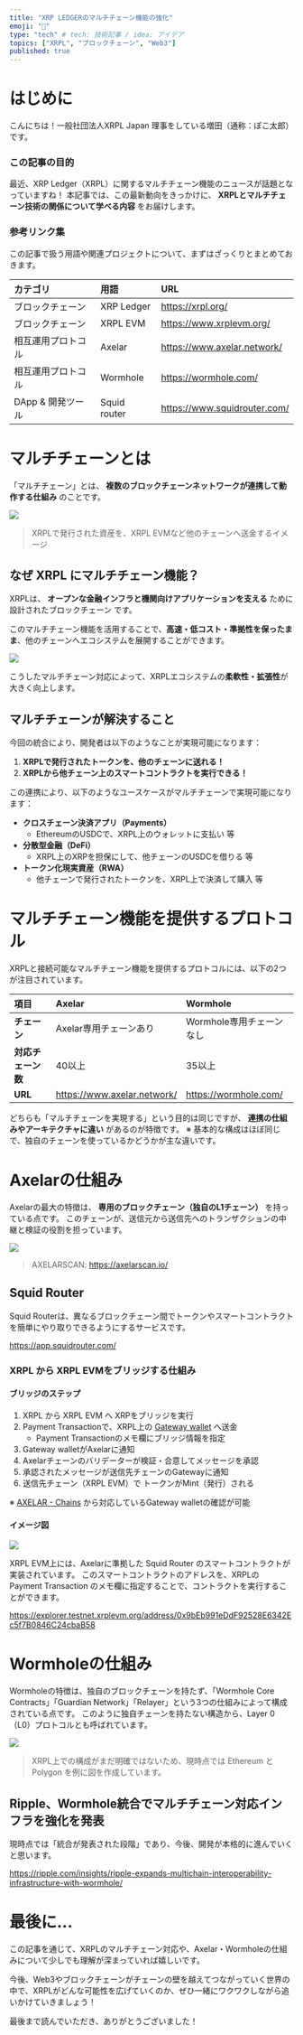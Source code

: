 ```yaml
---
title: "XRP LEDGERのマルチチェーン機能の強化"
emoji: "🐙"
type: "tech" # tech: 技術記事 / idea: アイデア
topics: ["XRPL", "ブロックチェーン", "Web3"]
published: true
---
```


# はじめに

こんにちは！一般社団法人XRPL Japan 理事をしている増田（通称：ぽこ太郎）です。

### この記事の目的

最近、XRP Ledger（XRPL）に関するマルチチェーン機能のニュースが話題となっていますね！
本記事では、この最新動向をきっかけに、 **XRPLとマルチチェーン技術の関係について学べる内容** をお届けします。

### 参考リンク集

この記事で扱う用語や関連プロジェクトについて、まずはざっくりとまとめておきます。

|カテゴリ|用語|URL|
|:--|:--|:--|
|ブロックチェーン|XRP Ledger|https://xrpl.org/|
|ブロックチェーン|XRPL EVM|https://www.xrplevm.org/|
|相互運用プロトコル|Axelar|https://www.axelar.network/|
|相互運用プロトコル|Wormhole|https://wormhole.com/|
|DApp & 開発ツール|Squid router|https://www.squidrouter.com/|


# マルチチェーンとは

「マルチチェーン」とは、 **複数のブロックチェーンネットワークが連携して動作する仕組み** のことです。

![](/images/2025-07-02-xrpl-bridge/01.png)

> XRPLで発行された資産を、XRPL EVMなど他のチェーンへ送金するイメージ

## なぜ XRPL にマルチチェーン機能？

XRPLは、 **オープンな金融インフラと機関向けアプリケーションを支える** ために設計されたブロックチェーン です。

このマルチチェーン機能を活用することで、**高速・低コスト・準拠性を保ったまま**、他のチェーンへエコシステムを展開することができます。

![](/images/2025-07-02-xrpl-bridge/02.png)

こうしたマルチチェーン対応によって、XRPLエコシステムの**柔軟性・拡張性**が大きく向上します。

## マルチチェーンが解決すること

今回の統合により、開発者は以下のようなことが実現可能になります：

1. **XRPLで発行されたトークンを、他のチェーンに送れる！**
2. **XRPLから他チェーン上のスマートコントラクトを実行できる！**

この連携により、以下のようなユースケースがマルチチェーンで実現可能になります：

- **クロスチェーン決済アプリ（Payments）**
  - EthereumのUSDCで、XRPL上のウォレットに支払い 等
- **分散型金融（DeFi）**
  - XRPL上のXRPを担保にして、他チェーンのUSDCを借りる 等
- **トークン化現実資産（RWA）**
  - 他チェーンで発行されたトークンを、XRPL上で決済して購入 等

# マルチチェーン機能を提供するプロトコル

XRPLと接続可能なマルチチェーン機能を提供するプロトコルには、以下の2つが注目されています。

|項目|Axelar|Wormhole|
|:--|:--|:--|
|**チェーン**|Axelar専用チェーンあり|Wormhole専用チェーンなし|
|**対応チェーン数**|40以上|35以上|
|**URL**|https://www.axelar.network/|https://wormhole.com/|

どちらも「マルチチェーンを実現する」という目的は同じですが、 **連携の仕組みやアーキテクチャに違い** があるのが特徴です。
※ 基本的な構成はほぼ同じで、独自のチェーンを使っているかどうかが主な違いです。

# Axelarの仕組み

Axelarの最大の特徴は、 **専用のブロックチェーン（独自のL1チェーン）** を持っている点です。
このチェーンが、送信元から送信先へのトランザクションの中継と検証の役割を担っています。

![](/images/2025-07-02-xrpl-bridge/03.png)

> AXELARSCAN: https://axelarscan.io/

## Squid Router

Squid Routerは、異なるブロックチェーン間でトークンやスマートコントラクトを簡単にやり取りできるようにするサービスです。

https://app.squidrouter.com/

### XRPL から XRPL EVMをブリッジする仕組み

#### ブリッジのステップ

1. XRPL から XRPL EVM へ XRPをブリッジを実行
2. Payment Transactionで、XRPL上の [Gateway wallet](https://livenet.xrpl.org/accounts/rfmS3zqrQrka8wVyhXifEeyTwe8AMz2Yhw) へ送金
    - Payment Transactionのメモ欄にブリッジ情報を指定
3. Gateway walletがAxelarに通知
4. Axelarチェーンのバリデーターが検証・合意してメッセージを承認
5. 承認されたメッセージが送信先チェーンのGatewayに通知
6. 送信先チェーン（XRPL EVM）で トークンがMint（発行）される

※ [AXELAR - Chains](https://axelarscan.io/resources/chains) から対応しているGateway walletの確認が可能

#### イメージ図

![](/images/2025-07-02-xrpl-bridge/04.png)

XRPL EVM上には、Axelarに準拠した Squid Router のスマートコントラクトが実装されています。
このスマートコントラクトのアドレスを、XRPLの Payment Transaction のメモ欄に指定することで、コントラクトを実行することができます。

https://explorer.testnet.xrplevm.org/address/0x9bEb991eDdF92528E6342Ec5f7B0846C24cbaB58

# Wormholeの仕組み

Wormholeの特徴は、独自のブロックチェーンを持たず、「Wormhole Core Contracts」「Guardian Network」「Relayer」という3つの仕組みによって構成されている点です。
このように独自チェーンを持たない構造から、Layer 0（L0）プロトコルとも呼ばれています。

![](/images/2025-07-02-xrpl-bridge/05.png)

> XRPL上での構成がまだ明確ではないため、現時点では Ethereum と Polygon を例に図を作成しています。

## Ripple、Wormhole統合でマルチチェーン対応インフラを強化を発表

現時点では「統合が発表された段階」であり、今後、開発が本格的に進んでいくと思います。

https://ripple.com/insights/ripple-expands-multichain-interoperability-infrastructure-with-wormhole/

# 最後に...

この記事を通じて、XRPLのマルチチェーン対応や、Axelar・Wormholeの仕組みについて少しでも理解が深まっていれば嬉しいです。

今後、Web3やブロックチェーンがチェーンの壁を越えてつながっていく世界の中で、XRPLがどんな可能性を広げていくのか、ぜひ一緒にワクワクしながら追いかけていきましょう！

最後まで読んでいただき、ありがとうございました！
